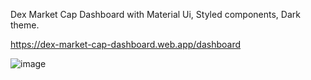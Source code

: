 Dex Market Cap Dashboard with Material Ui, Styled components, Dark theme.

https://dex-market-cap-dashboard.web.app/dashboard

![image](https://user-images.githubusercontent.com/70833594/147685314-c0bc68cc-f062-4883-9d7c-488f2d88612f.png)
